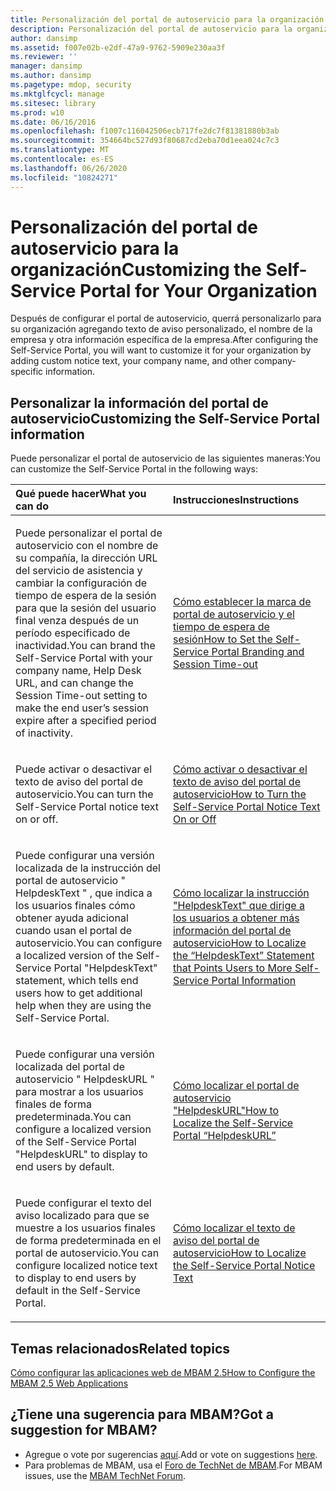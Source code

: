 ```yaml
---
title: Personalización del portal de autoservicio para la organización
description: Personalización del portal de autoservicio para la organización
author: dansimp
ms.assetid: f007e02b-e2df-47a9-9762-5909e230aa3f
ms.reviewer: ''
manager: dansimp
ms.author: dansimp
ms.pagetype: mdop, security
ms.mktglfcycl: manage
ms.sitesec: library
ms.prod: w10
ms.date: 06/16/2016
ms.openlocfilehash: f1007c116042506ecb717fe2dc7f81381880b3ab
ms.sourcegitcommit: 354664bc527d93f80687cd2eba70d1eea024c7c3
ms.translationtype: MT
ms.contentlocale: es-ES
ms.lasthandoff: 06/26/2020
ms.locfileid: "10824271"
---
```

# <span data-ttu-id="50848-103">Personalización del portal de autoservicio para la organización</span><span class="sxs-lookup"><span data-stu-id="50848-103">Customizing the Self-Service Portal for Your Organization</span></span>


<span data-ttu-id="50848-104">Después de configurar el portal de autoservicio, querrá personalizarlo para su organización agregando texto de aviso personalizado, el nombre de la empresa y otra información específica de la empresa.</span><span class="sxs-lookup"><span data-stu-id="50848-104">After configuring the Self-Service Portal, you will want to customize it for your organization by adding custom notice text, your company name, and other company-specific information.</span></span>

## <span data-ttu-id="50848-105">Personalizar la información del portal de autoservicio</span><span class="sxs-lookup"><span data-stu-id="50848-105">Customizing the Self-Service Portal information</span></span>


<span data-ttu-id="50848-106">Puede personalizar el portal de autoservicio de las siguientes maneras:</span><span class="sxs-lookup"><span data-stu-id="50848-106">You can customize the Self-Service Portal in the following ways:</span></span>

<table>
<colgroup>
<col width="50%" />
<col width="50%" />
</colgroup>
<thead>
<tr class="header">
<th align="left"><span data-ttu-id="50848-107">Qué puede hacer</span><span class="sxs-lookup"><span data-stu-id="50848-107">What you can do</span></span></th>
<th align="left"><span data-ttu-id="50848-108">Instrucciones</span><span class="sxs-lookup"><span data-stu-id="50848-108">Instructions</span></span></th>
</tr>
</thead>
<tbody>
<tr class="odd">
<td align="left"><p><span data-ttu-id="50848-109">Puede personalizar el portal de autoservicio con el nombre de su compañía, la dirección URL del servicio de asistencia y cambiar la configuración de tiempo de espera de la sesión para que la sesión del usuario final venza después de un período especificado de inactividad.</span><span class="sxs-lookup"><span data-stu-id="50848-109">You can brand the Self-Service Portal with your company name, Help Desk URL, and can change the Session Time-out setting to make the end user’s session expire after a specified period of inactivity.</span></span></p></td>
<td align="left"><p><a href="how-to-set-the-self-service-portal-branding-and-session-time-out.md" data-raw-source="[How to Set the Self-Service Portal Branding and Session Time-out](how-to-set-the-self-service-portal-branding-and-session-time-out.md)"><span data-ttu-id="50848-110">Cómo establecer la marca de portal de autoservicio y el tiempo de espera de sesión</span><span class="sxs-lookup"><span data-stu-id="50848-110">How to Set the Self-Service Portal Branding and Session Time-out</span></span></a></p></td>
</tr>
<tr class="even">
<td align="left"><p><span data-ttu-id="50848-111">Puede activar o desactivar el texto de aviso del portal de autoservicio.</span><span class="sxs-lookup"><span data-stu-id="50848-111">You can turn the Self-Service Portal notice text on or off.</span></span></p></td>
<td align="left"><p><a href="how-to-turn-the-self-service-portal-notice-text-on-or-off.md" data-raw-source="[How to Turn the Self-Service Portal Notice Text On or Off](how-to-turn-the-self-service-portal-notice-text-on-or-off.md)"><span data-ttu-id="50848-112">Cómo activar o desactivar el texto de aviso del portal de autoservicio</span><span class="sxs-lookup"><span data-stu-id="50848-112">How to Turn the Self-Service Portal Notice Text On or Off</span></span></a></p></td>
</tr>
<tr class="odd">
<td align="left"><p><span data-ttu-id="50848-113">Puede configurar una versión localizada de la instrucción del portal de autoservicio &quot; HelpdeskText &quot; , que indica a los usuarios finales cómo obtener ayuda adicional cuando usan el portal de autoservicio.</span><span class="sxs-lookup"><span data-stu-id="50848-113">You can configure a localized version of the Self-Service Portal &quot;HelpdeskText&quot; statement, which tells end users how to get additional help when they are using the Self-Service Portal.</span></span></p></td>
<td align="left"><p><a href="how-to-localize-the-helpdesktext-statement-that-points-users-to-more-self-service-portal-information.md" data-raw-source="[How to Localize the “HelpdeskText” Statement that Points Users to More Self-Service Portal Information](how-to-localize-the-helpdesktext-statement-that-points-users-to-more-self-service-portal-information.md)"><span data-ttu-id="50848-114">Cómo localizar la instrucción "HelpdeskText" que dirige a los usuarios a obtener más información del portal de autoservicio</span><span class="sxs-lookup"><span data-stu-id="50848-114">How to Localize the “HelpdeskText” Statement that Points Users to More Self-Service Portal Information</span></span></a></p></td>
</tr>
<tr class="even">
<td align="left"><p><span data-ttu-id="50848-115">Puede configurar una versión localizada del portal de autoservicio &quot; HelpdeskURL &quot; para mostrar a los usuarios finales de forma predeterminada.</span><span class="sxs-lookup"><span data-stu-id="50848-115">You can configure a localized version of the Self-Service Portal &quot;HelpdeskURL&quot; to display to end users by default.</span></span></p></td>
<td align="left"><p><a href="how-to-localize-the-self-service-portal-helpdeskurl.md" data-raw-source="[How to Localize the Self-Service Portal “HelpdeskURL”](how-to-localize-the-self-service-portal-helpdeskurl.md)"><span data-ttu-id="50848-116">Cómo localizar el portal de autoservicio "HelpdeskURL"</span><span class="sxs-lookup"><span data-stu-id="50848-116">How to Localize the Self-Service Portal “HelpdeskURL”</span></span></a></p></td>
</tr>
<tr class="odd">
<td align="left"><p><span data-ttu-id="50848-117">Puede configurar el texto del aviso localizado para que se muestre a los usuarios finales de forma predeterminada en el portal de autoservicio.</span><span class="sxs-lookup"><span data-stu-id="50848-117">You can configure localized notice text to display to end users by default in the Self-Service Portal.</span></span></p></td>
<td align="left"><p><a href="how-to-localize-the-self-service-portal-notice-text.md" data-raw-source="[How to Localize the Self-Service Portal Notice Text](how-to-localize-the-self-service-portal-notice-text.md)"><span data-ttu-id="50848-118">Cómo localizar el texto de aviso del portal de autoservicio</span><span class="sxs-lookup"><span data-stu-id="50848-118">How to Localize the Self-Service Portal Notice Text</span></span></a></p></td>
</tr>
</tbody>
</table>

 



## <span data-ttu-id="50848-119">Temas relacionados</span><span class="sxs-lookup"><span data-stu-id="50848-119">Related topics</span></span>


[<span data-ttu-id="50848-120">Cómo configurar las aplicaciones web de MBAM 2.5</span><span class="sxs-lookup"><span data-stu-id="50848-120">How to Configure the MBAM 2.5 Web Applications</span></span>](how-to-configure-the-mbam-25-web-applications.md)

 

## <span data-ttu-id="50848-121">¿Tiene una sugerencia para MBAM?</span><span class="sxs-lookup"><span data-stu-id="50848-121">Got a suggestion for MBAM?</span></span>
- <span data-ttu-id="50848-122">Agregue o vote por sugerencias [aquí](http://mbam.uservoice.com/forums/268571-microsoft-bitlocker-administration-and-monitoring).</span><span class="sxs-lookup"><span data-stu-id="50848-122">Add or vote on suggestions [here](http://mbam.uservoice.com/forums/268571-microsoft-bitlocker-administration-and-monitoring).</span></span> 
- <span data-ttu-id="50848-123">Para problemas de MBAM, usa el [Foro de TechNet de MBAM](https://social.technet.microsoft.com/Forums/home?forum=mdopmbam).</span><span class="sxs-lookup"><span data-stu-id="50848-123">For MBAM issues, use the [MBAM TechNet Forum](https://social.technet.microsoft.com/Forums/home?forum=mdopmbam).</span></span> 





